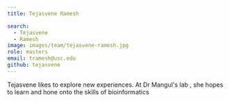 ```yaml
---
title: Tejasvene Ramesh

search:
  - Tejasvene
  - Ramesh
image: images/team/tejasvene-ramesh.jpg
role: masters
email: tramesh@usc.edu
github: tejasvene
---
```


Tejasvene likes to explore new experiences. At Dr Mangul's lab , she hopes to learn and hone onto the skills of bioinformatics 
